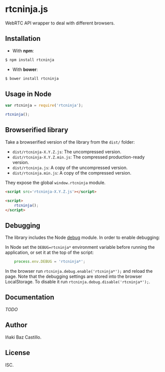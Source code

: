 # rtcninja.js

WebRTC API wrapper to deal with different browsers.


## Installation

* With **npm**:

```bash
$ npm install rtcninja
```

* With **bower**:

```bash
$ bower install rtcninja
```

## Usage in Node

```javascript
var rtcninja = require('rtcninja');

rtcninja();
```


## Browserified library

Take a browserified version of the library from the `dist/` folder:

* `dist/rtcninja-X.Y.Z.js`: The uncompressed version.
* `dist/rtcninja-X.Y.Z.min.js`: The compressed production-ready version.
* `dist/rtcninja.js`: A copy of the uncompressed version.
* `dist/rtcninja.min.js`: A copy of the compressed version.

They expose the global `window.rtcninja` module.

```html
<script src='rtcninja-X.Y.Z.js'></script>

<script>
    rtcninja();
</script>
```


## Debugging

The library includes the Node [debug](https://github.com/visionmedia/debug) module. In order to enable debugging:

In Node set the `DEBUG=rtcninja*` environment variable before running the application, or set it at the top of the script:

```javascript
    process.env.DEBUG = 'rtcninja*';
```

In the browser run `rtcninja.debug.enable('rtcninja*');` and reload the page. Note that the debugging settings are stored into the browser LocalStorage. To disable it run `rtcninja.debug.disable('rtcninja*');`.


## Documentation

*TODO*


## Author

Iñaki Baz Castillo.


## License

ISC.
